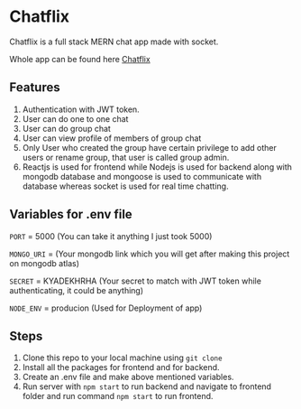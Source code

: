 # Chatflix

Chatflix is a full stack MERN chat app made with socket.

Whole app can be found here [Chatflix](https://tj-chatflix.herokuapp.com/)

## Features
1. Authentication with JWT token.
2. User can do one to one chat 
3. User can do group chat 
4. User can view profile of members of group chat 
5. Only User who created the group have certain privilege to add other users or rename group, that user is called group admin.
6. Reactjs is used for frontend while Nodejs is used for backend along with mongodb database and mongoose is used to communicate with database whereas socket is used for real time chatting.

## Variables for .env file

`PORT` = 5000 (You can take it anything I just took 5000)

`MONGO_URI` = (Your mongodb link which you will get after making this project on mongodb atlas)

`SECRET` = KYADEKHRHA (Your secret to match with JWT token while authenticating, it could be anything)

`NODE_ENV` = producion (Used for Deployment of app)

## Steps 
1. Clone this repo to your local machine using `git clone`
2. Install all the packages for frontend and for backend.
3. Create an .env file and make above mentioned variables.
4. Run server with `npm start` to run backend and navigate to frontend folder and run command `npm start` to run frontend.
